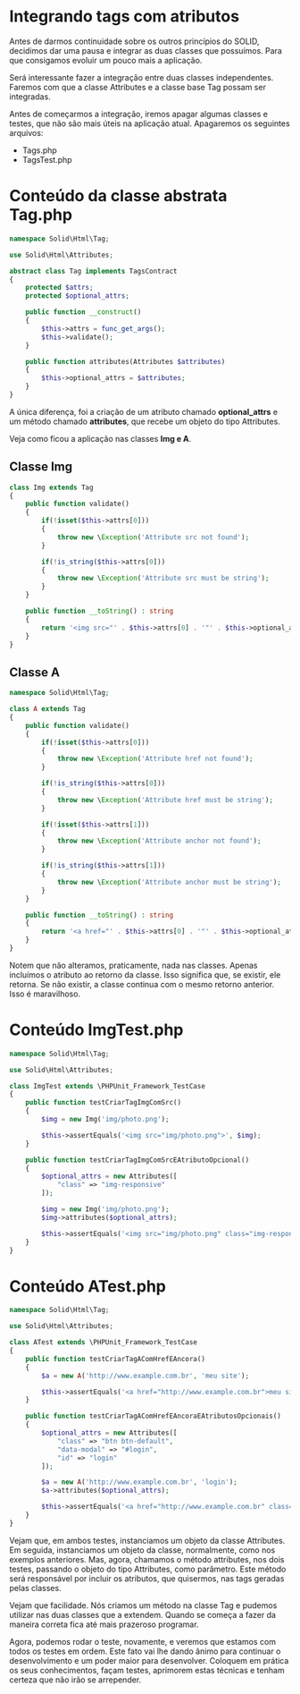# Integrando tags com atributos

Antes de darmos continuidade sobre os outros princípios do SOLID, decidimos dar uma pausa e integrar as duas classes que possuímos. Para que consigamos evoluir um pouco mais a aplicação.

Será interessante fazer a integração entre duas classes independentes. 
Faremos com que a classe Attributes e a classe base Tag possam ser integradas.

Antes de começarmos a integração, iremos apagar algumas classes e testes, que não são mais úteis na aplicação atual. 
Apagaremos os seguintes arquivos:

* Tags.php
* TagsTest.php

# Conteúdo da classe abstrata Tag.php

```php
namespace Solid\Html\Tag;

use Solid\Html\Attributes;

abstract class Tag implements TagsContract
{
    protected $attrs;
    protected $optional_attrs;

    public function __construct()
    {
        $this->attrs = func_get_args();
        $this->validate();
    }

    public function attributes(Attributes $attributes)
    {
        $this->optional_attrs = $attributes;
    }
}
```

A única diferença, foi a criação de um atributo chamado **optional_attrs** e um método chamado **attributes**, que recebe um objeto do tipo Attributes.

Veja como ficou a aplicação nas classes **Img e A**.

## Classe Img

```php
class Img extends Tag
{
    public function validate()
    {
        if(!isset($this->attrs[0]))
        {
            throw new \Exception('Attribute src not found');
        }

        if(!is_string($this->attrs[0]))
        {
            throw new \Exception('Attribute src must be string');
        }
    }

    public function __toString() : string
    {
        return '<img src="' . $this->attrs[0] . '"' . $this->optional_attrs . '>';
    }
}
```

## Classe A

```php
namespace Solid\Html\Tag;

class A extends Tag
{
    public function validate()
    {
        if(!isset($this->attrs[0]))
        {
            throw new \Exception('Attribute href not found');
        }

        if(!is_string($this->attrs[0]))
        {
            throw new \Exception('Attribute href must be string');
        }

        if(!isset($this->attrs[1]))
        {
            throw new \Exception('Attribute anchor not found');
        }

        if(!is_string($this->attrs[1]))
        {
            throw new \Exception('Attribute anchor must be string');
        }
    }

    public function __toString() : string
    {
        return '<a href="' . $this->attrs[0] . '"' . $this->optional_attrs . '>' . $this->attrs[1] . '</a>';
    }
}
```

Notem que não alteramos, praticamente, nada nas classes. Apenas incluímos o atributo ao retorno da classe. 
Isso significa que, se existir, ele retorna. Se não existir, a classe continua com o mesmo retorno anterior. 
Isso é maravilhoso.

# Conteúdo ImgTest.php

```php
namespace Solid\Html\Tag;

use Solid\Html\Attributes;

class ImgTest extends \PHPUnit_Framework_TestCase
{
    public function testCriarTagImgComSrc()
    {
        $img = new Img('img/photo.png');

        $this->assertEquals('<img src="img/photo.png">', $img);
    }

    public function testCriarTagImgComSrcEAtributoOpcional()
    {
        $optional_attrs = new Attributes([
            "class" => "img-responsive"
        ]);

        $img = new Img('img/photo.png');
        $img->attributes($optional_attrs);

        $this->assertEquals('<img src="img/photo.png" class="img-responsive">', $img);
    }
}
```

# Conteúdo ATest.php

```php
namespace Solid\Html\Tag;

use Solid\Html\Attributes;

class ATest extends \PHPUnit_Framework_TestCase
{
    public function testCriarTagAComHrefEAncora()
    {
        $a = new A('http://www.example.com.br', 'meu site');

        $this->assertEquals('<a href="http://www.example.com.br">meu site</a>', $a);
    }

    public function testCriarTagAComHrefEAncoraEAtributosOpcionais()
    {
        $optional_attrs = new Attributes([
            "class" => "btn btn-default",
            "data-modal" => "#login",
            "id" => "login"
        ]);

        $a = new A('http://www.example.com.br', 'login');
        $a->attributes($optional_attrs);

        $this->assertEquals('<a href="http://www.example.com.br" class="btn btn-default" data-modal="#login" id="login">login</a>', $a);
    }
}
```

Vejam que, em ambos testes, instanciamos um objeto da classe Attributes. Em seguida, instanciamos um objeto da classe, normalmente, como nos exemplos anteriores. Mas, agora, chamamos o método attributes, nos dois testes, passando o objeto do tipo Attributes, como parâmetro. 
Este método será responsável por incluir os atributos, que quisermos, nas tags geradas pelas classes.

Vejam que facilidade. Nós criamos um método na classe Tag e pudemos utilizar nas duas classes que a extendem. 
Quando se começa a fazer da maneira correta fica até mais prazeroso programar.

Agora, podemos rodar o teste, novamente, e veremos que estamos com todos os testes em ordem. 
Este fato vai lhe dando ânimo para continuar o desenvolvimento e um poder maior para desenvolver. 
Coloquem em prática os seus conhecimentos, façam testes, aprimorem estas técnicas e tenham certeza que não irão se arrepender.